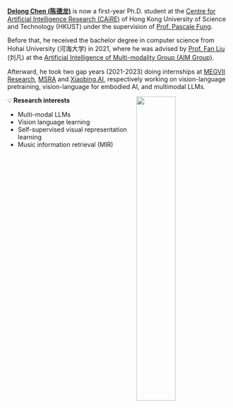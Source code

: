 

[**Delong Chen (陈德龙)**](https://chendelong.world/) is now a first-year Ph.D. student at the [Centre for Artificial Intelligence Research (CAiRE)](https://caire.hkust.edu.hk/) of Hong Kong University of Science and Technology (HKUST) under the supervision of [Prof. Pascale Fung](https://pascale.home.ece.ust.hk/about.html). 

Before that, he received the bachelor degree in computer science from Hohai University (河海大学) in 2021, where he was advised by [Prof. Fan Liu](https://cies.hhu.edu.cn/2013/0508/c4122a54931/page.htm) (刘凡) at the [Artificial Intelligence of Multi-modality Group (AIM Group)](https://multimodality.group/). 

Afterward, he took two gap years (2021-2023) doing internships at [MEGVII Research](https://en.megvii.com), [MSRA](https://www.microsoft.com/en-us/research/lab/microsoft-research-asia/) and [Xiaobing.AI](https://www.xiaoice.com/), respectively working on vision-language pretraining, vision-language for embodied AI, and multimodal LLMs. 

<img align="right" width="42%" src="https://github-readme-stats.vercel.app/api?username=ChenDelong1999" />

💡 **Research interests**
  - Multi-modal LLMs
  - Vision language learning
  - Self-supervised visual representation learning
  - Music information retrieval (MIR)
